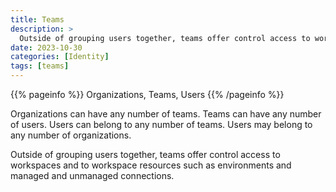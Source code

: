 ```yaml
---
title: Teams
description: >
  Outside of grouping users together, teams offer control access to workspaces and to workspace resources such as environments and managed and unmanaged connections.
date: 2023-10-30
categories: [Identity]
tags: [teams]
---
```


{{% pageinfo %}}
Organizations, Teams, Users
{{% /pageinfo %}}

Organizations can have any number of teams. Teams can have any number of users. Users can belong to any number of teams. Users may belong to any number of organizations.

Outside of grouping users together, teams offer control access to workspaces and to workspace resources such as environments and managed and unmanaged connections.
